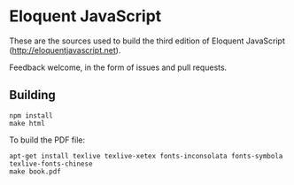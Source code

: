 # Eloquent JavaScript

These are the sources used to build the third edition of Eloquent
JavaScript (http://eloquentjavascript.net).

Feedback welcome, in the form of issues and pull requests.

## Building

    npm install
    make html

To build the PDF file:

    apt-get install texlive texlive-xetex fonts-inconsolata fonts-symbola texlive-fonts-chinese
    make book.pdf
